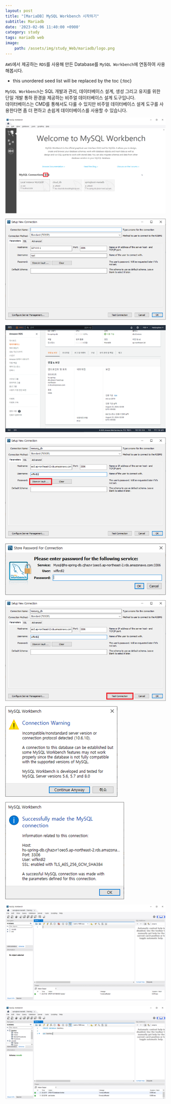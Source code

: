 ```yaml
---
layout: post
title: "[MariaDB] MySQL Workbench 시작하기"
subtitle: Mariadb
date: '2023-02-06 11:40:00 +0900'
category: study
tags: mariadb web
image:
    path: /assets/img/study_Web/mariadb/logo.png
---
```


`AWS`에서 제공하는 `RDS`를 사용해 만든 Database를 `MySQL Workbench`에 연동하여 사용해봅시다.

<!--more-->

* this unordered seed list will be replaced by the toc
{:toc}




`MySQL Workbench`는 SQL 개발과 관리, 데이터베이스 설계, 생성 그리고 유지를 위한 단일 개발 통하 환경을 제공하는 비주얼 데이터베이스 설계 도구입니다.<br>
데이터베이스는 CMD를 통해서도 다룰 수 있지만 비주얼 데이터베이스 설계 도구를 사용한다면 좀 더 편하고 손쉽게 데이터베이스를 사용할 수 있습니다.

![2](/assets/img/study_Web/mariadb/2023-02-06-[MariaDB]_MySQL_Workbench_시작하기/1.PNG)<br>

![3](/assets/img/study_Web/mariadb/2023-02-06-[MariaDB]_MySQL_Workbench_시작하기/2.PNG)<br>

![4](/assets/img/study_Web/mariadb/2023-02-06-[MariaDB]_MySQL_Workbench_시작하기/3.PNG)<br>

![5](/assets/img/study_Web/mariadb/2023-02-06-[MariaDB]_MySQL_Workbench_시작하기/4.PNG)<br>

![6](/assets/img/study_Web/mariadb/2023-02-06-[MariaDB]_MySQL_Workbench_시작하기/5.PNG)<br>

![7](/assets/img/study_Web/mariadb/2023-02-06-[MariaDB]_MySQL_Workbench_시작하기/6.PNG)<br>

![8](/assets/img/study_Web/mariadb/2023-02-06-[MariaDB]_MySQL_Workbench_시작하기/7.PNG)<br>

![9](/assets/img/study_Web/mariadb/2023-02-06-[MariaDB]_MySQL_Workbench_시작하기/8.PNG)<br>

![10](/assets/img/study_Web/mariadb/2023-02-06-[MariaDB]_MySQL_Workbench_시작하기/9.PNG)<br>

![11](/assets/img/study_Web/mariadb/2023-02-06-[MariaDB]_MySQL_Workbench_시작하기/10.PNG)<br>